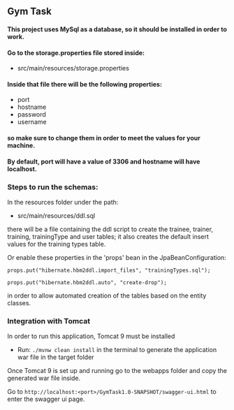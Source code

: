 ## Gym Task

#### This project uses MySql as a database, so it should be installed in order to work.

#### Go to the storage.properties file stored inside:
* src/main/resources/storage.properties

[//]: # (#### Make sure to change the port, hostname, username and password variables to the ones needed for your machine)

#### Inside that file there will be the following properties:
* port
* hostname
* password
* username

#### so make sure to change them in order to meet the values for your machine.
#### By default, port will have a value of 3306 and hostname will have localhost.

### Steps to run the schemas:
In the resources folder under the path:
* src/main/resources/ddl.sql

there will be a file containing the ddl script to create the trainee, trainer, training, trainingType and user tables;
it also creates the default insert values for the training types table.

Or enable these properties in the 'props' bean in the JpaBeanConfiguration:

```props.put("hibernate.hbm2ddl.import_files", "trainingTypes.sql");```

```props.put("hibernate.hbm2ddl.auto", "create-drop");```

in order to allow automated creation of the tables based on the entity classes.


### Integration with Tomcat
In order to run this application, Tomcat 9 must be installed

* Run: ```./mvnw clean install``` in the terminal to generate the application war file in the target folder


Once Tomcat 9 is set up and running go to the webapps folder and copy the generated war file inside.

Go to 
```http://localhost:<port>/GymTask1.0-SNAPSHOT/swagger-ui.html``` to enter the swagger ui page.